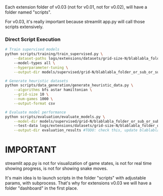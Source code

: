 Each extension folder of v0.03 (not for v0.01, not for v0.02), will have a folder named "scripts".

For v0.03, it's really important because streamlit app.py will call those scripts extensively. 

### **Direct Script Execution**
```bash
# Train supervised models
python scripts/training/train_supervised.py \
    --dataset-paths logs/extensions/datasets/grid-size-N/blablabla_folder_or_sub_or_subsub_folders_or_file_whose_naming_is_not_decided_yet/*.csv # TODO: check this, update blablabla.
    --model-types all \
    --hyperparameter-tuning \
    --output-dir models/supervised/grid-N/blablabla_folder_or_sub_or_subsub_folders_or_file_whose_naming_is_decided_yet # TODO: check this, update blablabla.

# Generate heuristic datasets
python scripts/data_generation/generate_heuristic_data.py \
    --algorithms bfs astar hamiltonian \
    --grid-size 10 \
    --num-games 1000 \
    --output-format csv

# Evaluate model performance
python scripts/evaluation/evaluate_models.py \
    --model-dir models/supervised/grid-N/blablabla_folder_or_sub_or_subsub_folders_or_file_whose_naming_is_decided_yet # TODO: check this, update blablabla.
    --test-data logs/extensions/datasets/grid-size-N/blablabla_folder_or_sub_or_subsub_folders_or_file_whose_naming_is_decided_yet/test_data.csv \
    --output-dir evaluation_results #TODO: check this, update blablabla.
```



# IMPORTANT
streamlit app.py is not for visualization of game states, is not for real time showing progress, is 
not 
for showing snake moves.

It's main idea is to launch scripts in the folder "scripts" with adjustable params, with 
subprocess. That's why for extensions v0.03 we will have a folder "dashboard" in the first place.

